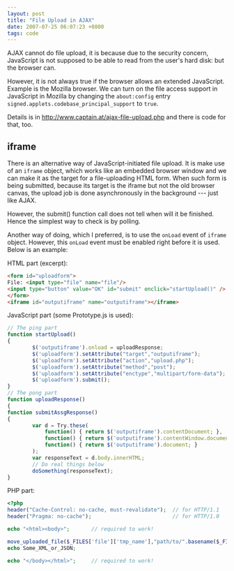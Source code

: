 ```yaml
---
layout: post
title: "File Upload in AJAX"
date: 2007-07-25 06:07:23 +0800
tags: code
---
```


AJAX cannot do file upload, it is because due to the security concern, JavaScript is not supposed to be able to read from the user's hard disk: but the browser can.

However, it is not always true if the browser allows an extended JavaScript. Example is the Mozilla browser. We can turn on the file access support in JavaScript in Mozilla by changing the `about:config` entry `signed.applets.codebase_principal_support` to `true`.

Details is in <http://www.captain.at/ajax-file-upload.php> and there is code for that, too.

## iframe

There is an alternative way of JavaScript-initiated file upload. It is make use of an `iframe` object, which works like an embedded browser window and we can make it as the target for a file-uploading HTML form. When such form is being submitted, because its target is the iframe but not the old browser canvas, the upload job is done asynchronously in the background --- just like AJAX.

However, the submit() function call does not tell when will it be finished. Hence the simplest way to check is by polling.

Another way of doing, which I preferred, is to use the `onLoad` event of `iframe` object. However, this `onLoad` event must be enabled right before it is used. Below is an example:

HTML part (excerpt):
```html
<form id="uploadform">
File: <input type="file" name="file"/>
<input type="button" value="OK" id="submit" onclick="startUpload()" />
</form>
<iframe id="outputiframe" name="outputiframe"></iframe>
```

JavaScript part (some Prototype.js is used):
```javascript
// The ping part
function startUpload()
{
        $('outputiframe').onload = uploadResponse;
        $('uploadform').setAttribute("target","outputiframe");
        $('uploadform').setAttribute("action","upload.php");
        $('uploadform').setAttribute("method","post");
        $('uploadform').setAttribute("enctype","multipart/form-data");
        $('uploadform').submit();
}
// The pong part
function uploadResponse()
{
function submitAssgResponse()
{
        var d = Try.these(
            function() { return $('outputiframe').contentDocument; },
            function() { return $('outputiframe').contentWindow.document; },
            function() { return $('outputiframe').document; }
        );
        var responseText = d.body.innerHTML;
        // Do real things below
        doSomething(responseText);
}
```

PHP part:
```php
<?php
header("Cache-Control: no-cache, must-revalidate");  // for HTTP/1.1
header("Pragma: no-cache");                          // for HTTP/1.0

echo "<html><body>";       // required to work!

move_uploaded_file($_FILES['file']['tmp_name'],"path/to/".basename($_FILES['file']['name']));
echo Some_XML_or_JSON;

echo "</body></html>";     // required to work!
```
